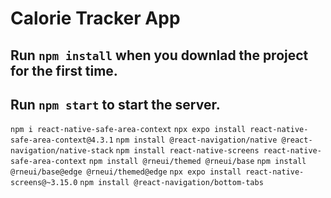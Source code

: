 # Calorie Tracker App

## Run `npm install` when you downlad the project for the first time.

## Run `npm start` to start the server.

`npm i react-native-safe-area-context`
`npx expo install react-native-safe-area-context@4.3.1`
`npm install @react-navigation/native @react-navigation/native-stack`
`npm install react-native-screens react-native-safe-area-context`
`npm install @rneui/themed @rneui/base`
`npm install @rneui/base@edge @rneui/themed@edge`
`npx expo install react-native-screens@~3.15.0`
`npm install @react-navigation/bottom-tabs`
